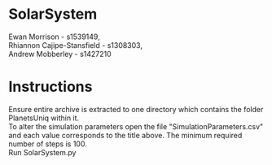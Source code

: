 # SolarSystem
Ewan Morrison - s1539149, </br>
Rhiannon Cajipe-Stansfield - s1308303, </br>
Andrew Mobberley - s1427210 </br>

# Instructions
Ensure entire archive is extracted to one directory which contains the folder PlanetsUniq within it. </br>
To alter the simulation parameters open the file "SimulationParameters.csv" and each value corresponds to the title above. The minimum required number of steps is 100. </br>
Run SolarSystem.py

